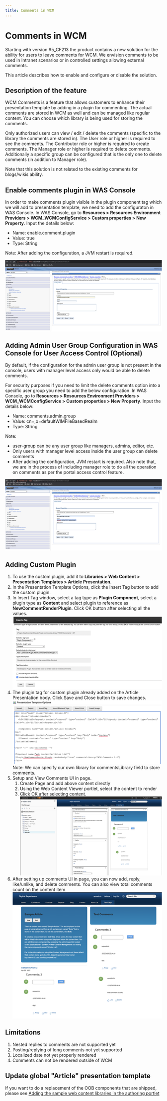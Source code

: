 ```yaml
---
title: Comments in WCM
---
```


# Comments in WCM

Starting with version 95_CF213 the product contains a new solution for the ability for users to leave comments for WCM.
We envision comments to be used in Intranet scenarios or in controlled settings allowing external comments.

This article describes how to enable and configure or disable the solution.

## Description of the feature

WCM Comments is a feature that allows customers to enhance their presentation template by adding in a plugin for commenting. The actual comments are stored in WCM as well and can be managed like regular content. You can choose which library is being used for storing the comments.

Only authorized users can view / edit / delete the comments (specific to the library the comments are stored in).
The User role or higher is required to see the comments.
The Contributor role or higher is required to create comments.
The Manager role or higher is required to delete comments. Additionally a specific group can be configured that is the only one to delete comments (in addition to Manager role).

Note that this solution is not related to the existing comments for blogs/wikis ability.

## Enable comments plugin in WAS Console 

In order to make comments plugin visible in the plugin component tag which we will add to presentation template, we need to add the configuraton in WAS Console. In WAS Console, go to **Resources > Resources Environment Providers > WCM_WCMConfigService > Custom properties > New Property**. Input the details below:

- Name: enable.comment.plugin
- Value: true
- Type: String

Note: After adding the configuration, a JVM restart is required.

![Enable comments plugin in WAS Server](../developing_managing_content/_img/enable-comment-plugin.png)

## Adding Admin User Group Configuration in WAS Console for User Access Control (Optional)

By default, if the configuration for the admin user group is not present in the console, users with manager level access only would be able to delete comments.

For security purposes if you need to limit the delete comments option into a specific user group you need to add the below configuration. In WAS Console, go to **Resources > Resources Environment Providers > WCM_WCMConfigService > Custom properties > New Property**. Input the details below:

- Name: comments.admin.group
- Value: cn=<user-group>,o=defaultWIMFileBasedRealm
- Type: String

Note: 
- user-group can be any user group like managers, admins, editor, etc. 
- Only users with manager level access inside the user group can delete comments 
- After adding the configuration, JVM restart is required. Also note that, we are in the process of including manager role to do all the operation on comments as per the portal access control feature.


![Adding Admin User Group Configuration in WAS Console](../developing_managing_content/_img/comments-admin-group.png)

## Adding Custom Plugin

1. To use the custom plugin, add it to **Libraries > Web Content > Presentation Templates > Article Presentation**.
2. In the Presentation Template Options, click the Insert Tag button to add the custom plugin.
3. In Insert Tag window, select a tag type as **Plugin Component**, select a plugin type as **Content** and select plugin to reference as **NewCommentRenderPlugin**. Click OK button after selecting all the values.
![Insert a Tag](../developing_managing_content/_img/insert-a-tag.png)
4. The plugin tag for custom plugin already added on the Article Presentation body. Click Save and Close button to save changes.
![Plugin Tag](../developing_managing_content/_img/plugin-tag.png)
Note: We can specify our own library for commentsLibrary field to store comments.
5. Setup and View Comments UI in page. 
    1. Create Page and add above content directly
    2. Using the Web Content Viewer portlet, select the content to render
    3. Click OK after selecting content.
![Page with Web Content](../developing_managing_content/_img/page-with-web-content.png)
6. After setting up comments UI in page, you can now add, reply, like/unlike, and delete comments. You can also view total comments count on the content item.
![WCM Comments UI](../developing_managing_content/_img/wcm-comments-ui.png)

## Limitations

1. Nested replies to comments are not supported yet
2. Posting/replying of long comments not yet supported
3. Localized date not yet properly rendered
4. Comments can not be rendered outside of WCM

## Update global "Article" presentation template

If you want to do a replacement of the OOB components that are shipped, please see [Adding the sample web content libraries in the authoring portlet](https://opensource.hcltechsw.com/digital-experience/latest/manage_content/wcm_delivery/deliver_webcontent_on_dx/getting_started/creating_contentsamples/wcm_delivery_ctsamples_libraries/)
